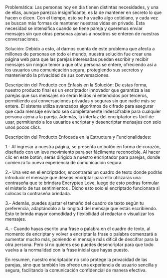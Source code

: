 Problemática: Las personas hoy en día tienen distintas necesidades, y una de ellas, aunque parezca insignificante, es la de mantener en secreto lo que hacen o dicen. Con el tiempo, esto se ha vuelto algo cotidiano, y cada vez se buscan más formas de mantener nuestras vidas en privado. Esta necesidad se intensifica cuando se tiene pareja y queremos enviar mensajes sin que otras personas ajenas a nosotros se enteren de nuestras conversaciones.

Solución: Debido a esto, al darnos cuenta de este problema que afecta a millones de personas en todo el mundo, nuestra solución fue crear una página web para que las parejas interesadas puedan escribir y recibir mensajes sin ningún temor a que otra persona se entere, ofreciendo así a los usuarios una comunicación segura, protegiendo sus secretos y manteniendo la privacidad de sus conversaciones.

Descripción del Producto con Énfasis en la Solución:  De estas forma, nuestro producto final es un encriptador innovador que garantiza a las parejas que sus mensajes no serán leídos ni entendidos por terceros, permitiendo así conversaciones privadas y seguras sin que nadie más se entere. 
El sistema utiliza avanzados algoritmos de cifrado para asegurar que cada mensaje enviado sea completamente indescifrable para cualquier persona ajena a la pareja. Además, la interfaz del encriptador es fácil de usar, permitiendo a los usuarios encriptar y desencriptar mensajes con solo unos pocos clics.


Descripción del Producto Enfocada en la Estructura y Funcionalidades: 

1.- Al ingresar a nuestra página, se presenta un botón en forma de corazón, diseñado con un leve movimiento para ser fácilmente reconocible. Al hacer clic en este botón, serás dirigido a nuestro encriptador para parejas, donde comienza tu nueva experiencia de comunicación segura.

2.- Una vez en el encriptador, encontrarás un cuadro de texto donde podrás introducir el mensaje que deseas encriptar para ello utilizaras una contraseña que te brindara Encryptep Love, luego de esto podras formular el misterio de tus sentimientos . Dicho esto solo el encriptado funcionara si colocas la contraseña brindada.

3.- Además, puedes ajustar el tamaño del cuadro de texto según tu preferencia, adaptándolo a la longitud del mensaje que estás escribiendo. Esto te brinda mayor comodidad y flexibilidad al redactar o visualizar los mensajes.


4..- Cuando hayas escrito una frase o palabra en el cuadro de texto, al momento de encriptar y volver a encriptar la frase o palabra comenzará a aumentar mucho más, poniendo el mensaje más dificil de descifrar para la otra persona. Pero si no quieres eso puedes desencriptar para que todo vuelva a la normalidad con la frase inicial que hayas puesto.


En resumen, nuestro encriptador no solo protege la privacidad de las parejas, sino que también les ofrece una experiencia de usuario sencilla y segura, facilitando la comunicación confidencial de manera efectiva.
